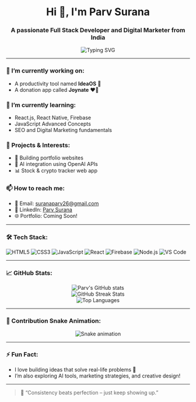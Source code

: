 <h1 align="center">Hi 👋, I'm Parv Surana</h1>
<h3 align="center">A passionate Full Stack Developer and Digital Marketer from India</h3>

<p align="center">
  <img src="https://readme-typing-svg.demolab.com?font=Fira+Code&weight=500&size=22&pause=1000&center=true&vCenter=true&width=435&lines=Full+Stack+Web+Developer;React+Native+App+Builder;SEO+%26+Digital+Marketing+Learner;Always+learning+new+things" alt="Typing SVG" />
</p>

---

### 🔭 I’m currently working on:
- A productivity tool named **IdeaOS** 🧠
- A donation app called **Joynate** ❤️‍🔥

### 🌱 I’m currently learning:
- React.js, React Native, Firebase
- JavaScript Advanced Concepts
- SEO and Digital Marketing fundamentals

### 🧠 Projects & Interests:
- 🧾 Building portfolio websites
- 🤖 AI integration using OpenAI APIs
- 📊 Stock & crypto tracker web app

### 📫 How to reach me:
- 📧 Email: suranaparv26@gmail.com  
- 💼 LinkedIn: [Parv Surana](https://www.linkedin.com/in/parv-surana-919229357)  
- 🌐 Portfolio: Coming Soon!

---

### 🛠️ Tech Stack:
![HTML5](https://img.shields.io/badge/html5-%23E34F26.svg?style=flat&logo=html5&logoColor=white)
![CSS3](https://img.shields.io/badge/css3-%231572B6.svg?style=flat&logo=css3&logoColor=white)
![JavaScript](https://img.shields.io/badge/javascript-%23323330.svg?style=flat&logo=javascript&logoColor=%23F7DF1E)
![React](https://img.shields.io/badge/react-%2320232a.svg?style=flat&logo=react&logoColor=%2361DAFB)
![Firebase](https://img.shields.io/badge/firebase-%23039BE5.svg?style=flat&logo=firebase)
![Node.js](https://img.shields.io/badge/node.js-6DA55F?style=flat&logo=node.js&logoColor=white)
![VS Code](https://img.shields.io/badge/VSCode-%23007ACC.svg?style=flat&logo=visual-studio-code&logoColor=white)

---

### 📈 GitHub Stats:
<p align="center">
  <img src="https://github-readme-stats.vercel.app/api?username=parvsurana26&show_icons=true&theme=radical" alt="Parv's GitHub stats" />
  <br />
  <img src="https://streak-stats.demolab.com?user=parvsurana26&theme=radical&hide_border=false" alt="GitHub Streak Stats" />
  <br />
  <img src="https://github-readme-stats.vercel.app/api/top-langs/?username=parvsurana26&layout=compact&theme=radical" alt="Top Languages" />
</p>

---

### 🐍 Contribution Snake Animation:
<p align="center">
  <img src="https://github.com/parvsurana26/parvsurana26/raw/output/github-contribution-grid-snake.svg" alt="Snake animation" />
</p>

---

### ⚡ Fun Fact:
- I love building ideas that solve real-life problems 🚀  
- I’m also exploring AI tools, marketing strategies, and creative design!

---

> 🧩 “Consistency beats perfection – just keep showing up.”
